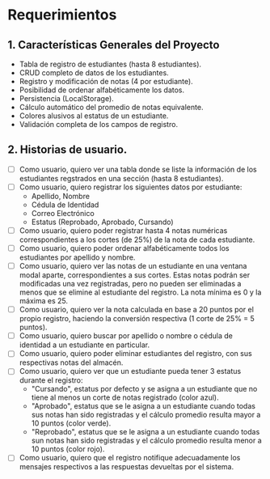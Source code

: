 # Requerimientos

## 1. Características Generales del Proyecto

+ Tabla de registro de estudiantes (hasta 8 estudiantes).
+ CRUD completo de datos de los estudiantes.
+ Registro y modificación de notas (4 por estudiante).
+ Posibilidad de ordenar alfabéticamente los datos.
+ Persistencia (LocalStorage).
+ Cálculo automático del promedio de notas equivalente.
+ Colores alusivos al estatus de un estudiante.
+ Validación completa de los campos de registro.

## 2. Historias de usuario.

+ [ ] Como usuario, quiero ver una tabla donde se liste la información de los estudiantes regstrados en una sección (hasta 8 estudiantes).
+ [ ] Como usuario, quiero registrar los siguientes datos por estudiante:
  + Apellido, Nombre
  + Cédula de Identidad
  + Correo Electrónico
  + Estatus (Reprobado, Aprobado, Cursando)
+ [ ] Como usuario, quiero poder registrar hasta 4 notas numéricas correspondientes a los cortes (de 25%) de la nota de cada estudiante.
+ [ ] Como usuario, quiero poder ordenar alfabéticamente todos los estudiantes por apellido y nombre.
+ [ ] Como usuario, quiero ver las notas de un estudiante en una ventana modal aparte, correspondientes a sus cortes. Estas notas podrán ser modificadas una vez registradas, pero no pueden ser eliminadas a menos que se elimine al estudiante del registro. La nota mínima es 0 y la máxima es 25.
+ [ ] Como usuario, quiero ver la nota calculada en base a 20 puntos por el propio registro, haciendo la conversión respectiva (1 corte de 25% = 5 puntos).
+ [ ] Como usuario, quiero buscar por apellido o nombre o cédula de identidad a un estudiante en particular.
+ [ ] Como usuario, quiero poder eliminar estudiantes del registro, con sus respectivas notas del almacén.
+ [ ] Como usuario, quiero ver que un estudiante pueda tener 3 estatus durante el registro:
  + "Cursando", estatus por defecto y se asigna a un estudiante que no tiene al menos un corte de notas registrado (color azul).
  + "Aprobado", estatus que se le asigna a un estudiante cuando todas sus notas han sido registradas y el cálculo promedio resulta mayor a 10 puntos (color verde).
  + "Reprobado", estatus que se le asigna a un estudiante cuando todas sun notas han sido registradas y el cálculo promedio resulta menor a 10 puntos (color rojo).
+ [ ] Como usuario, quiero que el registro notifique adecuadamente los mensajes respectivos a las respuestas devueltas por el sistema.